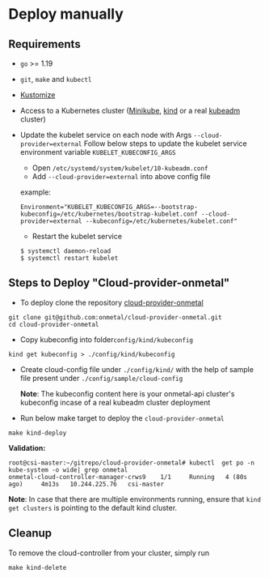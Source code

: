# Deploy manually

## Requirements

* `go` >= 1.19
* `git`, `make` and `kubectl`
* [Kustomize](https://kustomize.io/)
* Access to a Kubernetes cluster ([Minikube](https://minikube.sigs.k8s.io/docs/), [kind](https://kind.sigs.k8s.io/) or a
  real [kubeadm](https://kubernetes.io/docs/setup/production-environment/tools/kubeadm/install-kubeadm/) cluster)
* Update the kubelet service on each node with Args ``--cloud-provider=external``
  Follow below steps to update the kubelet service environment variable ``KUBELET_KUBECONFIG_ARGS``
    * Open ``/etc/systemd/system/kubelet/10-kubeadm.conf``
    * Add ``--cloud-provider=external``  into above config file 
    
    example: 
    ```
    Environment="KUBELET_KUBECONFIG_ARGS=--bootstrap-kubeconfig=/etc/kubernetes/bootstrap-kubelet.conf --cloud-provider=external --kubeconfig=/etc/kubernetes/kubelet.conf"
    ```
    
     * Restart the kubelet service
     ```
     $ systemctl daemon-reload
     $ systemctl restart kubelet
     ```
    
## Steps to Deploy "Cloud-provider-onmetal"
* To deploy clone the repository [cloud-provider-onmetal](https://github.com/onmetal/cloud-provider-onmetal)

```shell
git clone git@github.com:onmetal/cloud-provider-onmetal.git
cd cloud-provider-onmetal
```

* Copy kubeconfig into folder``config/kind/kubeconfig``

```shell
kind get kubeconfig > ./config/kind/kubeconfig
```
* Create cloud-config file under ``./config/kind/`` with the help of sample file present under ``./config/sample/cloud-config``

    **Note**: The kubeconfig content here is your onmetal-api cluster's kubeconfig incase of a real kubeadm cluster deployment

* Run below make target to deploy the ``cloud-provider-onmetal``
```shell
make kind-deploy
```
**Validation:**
```
root@csi-master:~/gitrepo/cloud-provider-onmetal# kubectl  get po -n kube-system -o wide| grep onmetal
onmetal-cloud-controller-manager-crws9    1/1     Running   4 (80s ago)     4m13s   10.244.225.76   csi-master
```

**Note**: In case that there are multiple environments running, ensure that `kind get clusters` is pointing to the
default kind cluster.

## Cleanup

To remove the cloud-controller from your cluster, simply run

```shell
make kind-delete
```